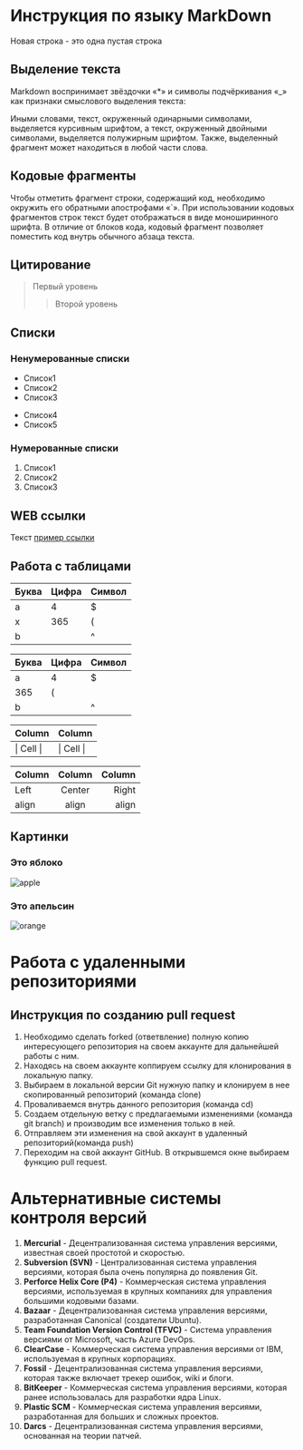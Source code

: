 # Инструкция по языку MarkDown

Новая строка - это одна пустая строка

## Выделение текста

Markdown воспринимает звёздочки «*» и символы подчёркивания «_» как признаки смыслового выделения текста:

Иными словами, текст, окруженный одинарными символами, выделяется курсивным шрифтом, а текст, окруженный двойными символами, выделяется полужирным шрифтом. Также, выделенный фрагмент может находиться в любой части слова. 

## Кодовые фрагменты

Чтобы отметить фрагмент строки, содержащий код, необходимо окружить его обратными апострофами «`». При использовании кодовых фрагментов строк текст будет отображаться в виде моноширинного шрифта. В отличие от блоков кода, кодовый фрагмент позволяет поместить код внутрь обычного абзаца текста.

## Цитирование
> Первый уровень
>> Второй уровень

## Списки
### Ненумерованные списки

* Список1
* Список2
* Список3
+ Список4
+ Список5

### Нумерованные списки

1. Список1
2. Список2
3. Список3

## WEB ссылки
Текст [пример ссылки](http.example.com "Всплывающая подсказка")

## Работа с таблицами

Буква | Цифра | Символ
------ | ------|----------
a      | 4     | $
x      | 365    | (
b      |       | ^  

Буква|Цифра|Символ
---|---|---
a|4|$
 |365|(
b| |^  

Column | Column
------ | ------
\| Cell \|| \| Cell \|  


Column | Column | Column
:----- | :----: | -----:
Left   | Center | Right
align  | align  | align

## Картинки

### Это яблоко

![apple](apple.jpg)

### Это апельсин

![orange](orange.png)

# Работа с удаленными репозиториями

## Инструкция по созданию pull request

1. Необходимо сделать forked (ответвление) полную копию интересующего репозитория на своем аккаунте для дальнейшей работы с ним.
2. Находясь на своем аккаунте коппируем ссылку для клонирования в локальную папку.
3. Выбираем в локальной версии Git нужную папку и клонируем в нее скопированный репозиторий (команда clone)
4. Проваливаемся внутрь данного репозитория (команда cd)
5. Создаем отдельную ветку с предлагаемыми изменениями (команда git branch) и производим все изменения только в ней.
6. Отправляем эти изменения на свой аккаунт в удаленный репозиторий(команда push)
7. Переходим на свой аккаунт GitHub. В открывшемся окне выбираем функцию pull request.

# Альтернативные системы контроля версий

1. **Mercurial** - Децентрализованная система управления версиями, известная своей простотой и скоростью.
2. **Subversion (SVN)** - Централизованная система управления версиями, которая была очень популярна до появления Git.
3. **Perforce Helix Core (P4)** - Коммерческая система управления версиями, используемая в крупных компаниях для управления большими кодовыми базами.
4. **Bazaar** - Децентрализованная система управления версиями, разработанная Canonical (создатели Ubuntu).
5. **Team Foundation Version Control (TFVC)** - Система управления версиями от Microsoft, часть Azure DevOps.
6. **ClearCase** - Коммерческая система управления версиями от IBM, используемая в крупных корпорациях.
7. **Fossil** - Децентрализованная система управления версиями, которая также включает трекер ошибок, wiki и блоги.
8. **BitKeeper** - Коммерческая система управления версиями, которая ранее использовалась для разработки ядра Linux.
9. **Plastic SCM** - Коммерческая система управления версиями, разработанная для больших и сложных проектов.
10. **Darcs** - Децентрализованная система управления версиями, основанная на теории патчей.
